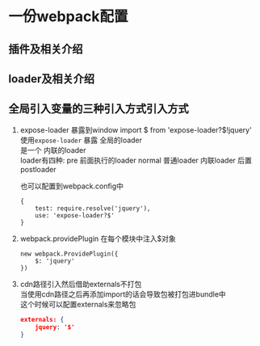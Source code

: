 # 一份webpack配置
## 插件及相关介绍

## loader及相关介绍

## 全局引入变量的三种引入方式引入方式
1. expose-loader 暴露到window
   import $ from 'expose-loader?$!jquery'  
   使用`expose-loader` 暴露 全局的loader  
   是一个 内联的loader  
   loader有四种: pre 前面执行的loader  normal 普通loader 内联loader 后置postloader  

   也可以配置到webpack.config中
    ```
    {
        test: require.resolve('jquery'),
        use: 'expose-loader?$'
    }
    ```
2. webpack.providePlugin 在每个模块中注入$对象  
    ```
    new webpack.ProvidePlugin({
        $: 'jquery'
    })
    ```
3. cdn路径引入然后借助externals不打包  
   当使用cdn路径之后再添加import的话会导致包被打包进bundle中  
   这个时候可以配置externals来忽略包
   ``` json
   externals: {
       jquery: '$'
   }
   ```
